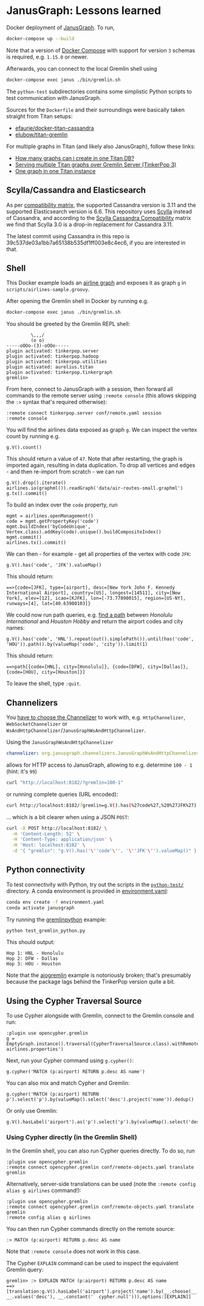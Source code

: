 # JanusGraph: Lessons learned

Docker deployment of [JanusGraph](http://janusgraph.org/). To run,

```bash
docker-compose up --build
```

Note that a version of [Docker Compose](https://github.com/docker/compose) with support for version `3` schemas is required, e.g. `1.15.0` or newer.

Afterwards, you can connect to the local Gremlin shell using

```bash
docker-compose exec janus ./bin/gremlin.sh
```

The `python-test` subdirectories contains some simplistic Python scripts to test communication with JanusGraph.

Sources for the `Dockerfile` and their surroundings were basically taken straight from Titan setups:

* [efaurie/docker-titan-cassandra](https://github.com/efaurie/docker-titan-cassandra)
* [elubow/titan-gremlin](https://github.com/elubow/titan-gremlin)

For multiple graphs in Titan (and likely also JanusGraph), follow these links:

* [How many graphs can i create in one Titan DB?](https://stackoverflow.com/a/40545537/195651)
* [Serving multiple Titan graphs over Gremlin Server (TinkerPop 3)](https://medium.com/@jbmusso/serving-multiple-titan-graphs-over-gremlin-server-tinkerpop-3-d3c971d07964)
* [One graph in one Titan instance](https://jaceklaskowski.gitbooks.io/titan-scala/content/one_graph_in_one_titan_instance.html)

## Scylla/Cassandra and Elasticsearch

As per [compatibility matrix](https://docs.janusgraph.org/changelog/#version-compatibility-matrix), the supported Cassandra version is 3.11 and the supported Elasticsearch version is 6.6.
This repository uses [Scylla](http://www.scylladb.com/) instead of Cassandra, and according to the [Scylla Cassandra Compatibility](http://docs.scylladb.com/cassandra-compatibility/) matrix we find that Scylla 3.0 is a drop-in replacement for Cassandra 3.11.

The latest commit using Cassandra in this repo is 39c537de03a1bb7a65138b535df1ff003e8c4ec6, if you are interested in that.

## Shell

This Docker example loads an [airline graph](janusgraph/data/air-routes-small.graphml) and
exposes it as graph `g` in `scripts/airlines-sample.groovy`.

After opening the Gremlin shell in Docker by running e.g.

```bash
docker-compose exec janus ./bin/gremlin.sh
```

You should be greeted by the Gremlin REPL shell:

```
         \,,,/
         (o o)
-----oOOo-(3)-oOOo-----
plugin activated: tinkerpop.server
plugin activated: tinkerpop.hadoop
plugin activated: tinkerpop.utilities
plugin activated: aurelius.titan
plugin activated: tinkerpop.tinkergraph
gremlin>
```

From here, connect to JanusGraph with a session, then forward all commands
to the remote server using `:remote console` (this allows skipping the `:>` syntax that's
required otherwise):

```
:remote connect tinkerpop.server conf/remote.yaml session
:remote console
```

You will find the airlines data exposed as graph `g`. We can inspect the vertex count by running e.g.

```
g.V().count()
```

This should return a value of `47`. Note that after restarting, the graph is imported again, resulting in
data duplication. To drop all vertices and edges - and then re-import from scratch - we can run

```
g.V().drop().iterate()
airlines.io(graphml()).readGraph('data/air-routes-small.graphml')
g.tx().commit()
```

To build an index over the `code` property, run

```
mgmt = airlines.openManagement()
code = mgmt.getPropertyKey('code')
mgmt.buildIndex('byCodeUnique', Vertex.class).addKey(code).unique().buildCompositeIndex()
mgmt.commit()
airlines.tx().commit()
```

We can then - for example - get all properties of the vertex with code `JFK`:

```
g.V().has('code', 'JFK').valueMap()
```

This should return:

```
==>{code=[JFK], type=[airport], desc=[New York John F. Kennedy International Airport], country=[US], longest=[14511], city=[New York], elev=[12], icao=[KJFK], lon=[-73.77890015], region=[US-NY], runways=[4], lat=[40.63980103]}
```

We could now run path queries, e.g. [find a path](http://tinkerpop.apache.org/docs/3.0.0-incubating/#simplepath-step)
between _Honolulu International_ and _Houston Hobby_ and return the airport codes and city names:

```
g.V().has('code', 'HNL').repeat(out().simplePath()).until(has('code', 'HOU')).path().by(valueMap('code', 'city')).limit(1)
```

This should return:

```
==>path[{code=[HNL], city=[Honolulu]}, {code=[DFW], city=[Dallas]}, {code=[HOU], city=[Houston]}]
```

To leave the shell, type `:quit`.

## Channelizers

You [have to choose the Channelizer](https://docs.janusgraph.org/basics/server/#janusgraph-server-as-both-a-websocket-and-http-endpoint) to work with, e.g. `HttpChannelizer`, `WebSocketChannelizer` or `WsAndHttpChannelizer`/`JanusGraphWsAndHttpChannelizer`.

Using the `JanusGraphWsAndHttpChannelizer`

```yaml
channelizer: org.janusgraph.channelizers.JanusGraphWsAndHttpChannelizer
```

allows for HTTP access to JanusGraph, allowing to e.g. determine `100 - 1` (hint: it's `99`)

```bash
curl "http://localhost:8182/?gremlin=100-1"
```

or running complete queries (URL encoded):

```bash
curl http://localhost:8182/?gremlin=g.V().has(%27code%27,%20%27JFK%27).valueMap()
```

... which is a bit clearer when using a JSON `POST`:

```bash
curl -X POST http://localhost:8182/ \
  -H 'Content-Length: 52' \
  -H 'Content-Type: application/json' \
  -H 'Host: localhost:8182' \
  -d '{ "gremlin": "g.V().has('\''code'\'', '\''JFK'\'').valueMap()" }'
```

## Python connectivity

To test connectivity with Python, try out the scripts in the [`python-test/`](python-test/) directory.
A conda environment is provided in [environment.yaml](python-test/environment.yaml):

```bash
conda env create -f environment.yaml
conda activate janusgraph
```

Try running the [gremlinpython](https://pypi.org/project/gremlinpython/) example:

```bash
python test_gremlin_python.py
```

This should output:

```
Hop 1: HNL - Honolulu
Hop 2: DFW - Dallas
Hop 3: HOU - Houston
```

Note that the [aiogremlin](https://aiogremlin.readthedocs.io/en/latest/) example is notoriously
broken; that's presumably because the package lags behind the TinkerPop version quite a bit.

## Using the Cypher Traversal Source

To use Cypher alongside with Gremlin, connect to the Gremlin console and run:

```
:plugin use opencypher.gremlin
g = EmptyGraph.instance().traversal(CypherTraversalSource.class).withRemote('conf/remote-airlines.properties')
```

Next, run your Cypher command using `g.cypher()`:

```
g.cypher('MATCH (p:airport) RETURN p.desc AS name')
```

You can also mix and match Cypher and Gremlin:

```
g.cypher('MATCH (p:airport) RETURN p').select('p').by(valueMap().select('desc').project('name')).dedup()
```

Or only use Gremlin:

```
g.V().hasLabel('airport').as('p').select('p').by(valueMap().select('desc').project('name')).dedup()
```

### Using Cypher directly (in the Gremlin Shell)

In the Gremlin shell, you can also run Cypher queries directly. To do so, run

```
:plugin use opencypher.gremlin
:remote connect opencypher.gremlin conf/remote-objects.yaml translate gremlin
```

Alternatively, server-side translations can be used (note the `:remote config alias g airlines` command!):

```
:plugin use opencypher.gremlin
:remote connect opencypher.gremlin conf/remote-objects.yaml translate gremlin
:remote config alias g airlines
```

You can then run Cypher commands directly on the remote source:

```
:> MATCH (p:airport) RETURN p.desc AS name
```

Note that `:remote console` does not work in this case.

The Cypher `EXPLAIN` command can be used to inspect the equivalent Gremlin query:

```
gremlin> :> EXPLAIN MATCH (p:airport) RETURN p.desc AS name
==>[translation:g.V().hasLabel('airport').project('name').by(__.choose(__.values('desc'), __.values('desc'), __.constant('  cypher.null'))),options:[EXPLAIN]]
```